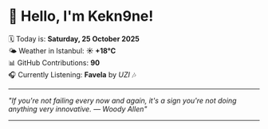 # 👋 Hello, I'm Kekn9ne!

🗓️ Today is: **Saturday, 25 October 2025**  
🌤️ Weather in Istanbul: **☀️   +18°C**  
📊 GitHub Contributions: **90**  
🎧 Currently Listening: **Favela** by *UZI* 🎶

---

_"If you're not failing every now and again, it's a sign you're not doing anything very innovative. — *Woody Allen*"_

---
